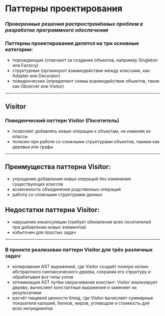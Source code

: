 # **Паттерны проектирования**
### *Проверенные решения распространённых проблем в разработке программного обеспечения*
### Паттерны проектирования делятся на три основные категории: 
- порождающие (отвечают за создание объектов, например Singleton или Factory)
- структурные (организуют взаимодействие между классами, как Adapter или Decorator)
- поведенческие (определяют схемы взаимодействия объектов, такие как Observer или Visitor)
---
## Visitor
### Поведенческий паттерн Visitor (Посетитель) 
- позволяет добавлять новые операции к объектам, не изменяя их классы
- полезен при работе со сложными структурами объектов, такими как деревья или графы
---
## Преимущества паттерна Visitor:
- упрощение добавления новых операций без изменения существующих классов
- возможность объединения родственных операций
- работа со сложными структурами данных
## Недостатки паттерна Visitor:
- нарушение инкапсуляции (требует обновления всех посетителей при добавлении новых элементов)
- избыточен для простых задач
---
### В проекте реализован паттерн Visitor для трёх различных задач: 
- копирование AST выражений, где Visitor создаёт полную копию абстрактного синтаксического дерева, сохраняя его структуру и обрабатывая все типы узлов
- оптимизация AST путём сворачивания констант: Visitor анализирует дерево, вычисляет константные выражения и заменяет их результатами
- расчёт пищевой ценности блюд, где Visitor вычисляет суммарные показатели калорий, белков,  жиров, углеводом и стоимость для всех ингредиентов

